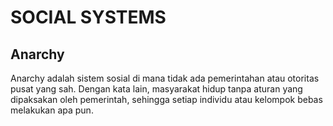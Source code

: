 # SOCIAL SYSTEMS

## Anarchy

Anarchy adalah sistem sosial di mana tidak ada pemerintahan atau otoritas pusat yang sah. Dengan kata lain, masyarakat hidup tanpa aturan yang dipaksakan oleh pemerintah, sehingga setiap individu atau kelompok bebas melakukan apa pun.